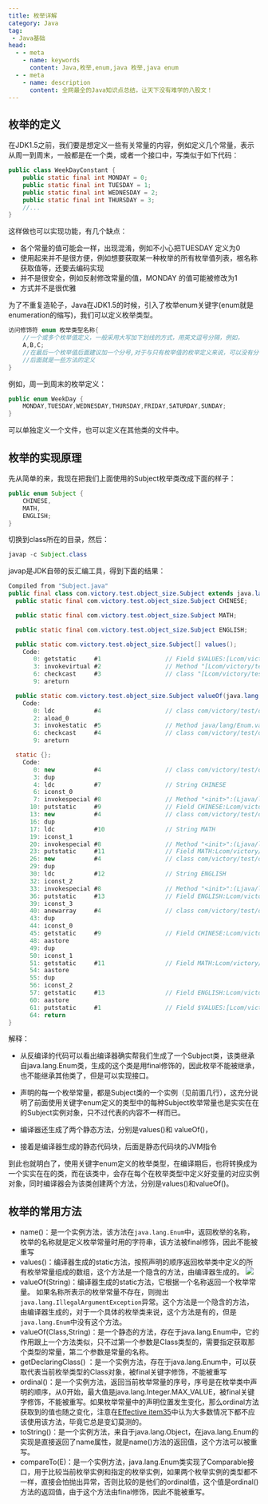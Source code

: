 ```yaml
---
title: 枚举详解
category: Java
tag:
 - Java基础
head:
  - - meta
    - name: keywords
      content: Java,枚举,enum,java 枚举,java enum
  - - meta
    - name: description
      content: 全网最全的Java知识点总结，让天下没有难学的八股文！
---
```




## 枚举的定义

在JDK1.5之前，我们要是想定义一些有关常量的内容，例如定义几个常量，表示从周一到周末，一般都是在一个类，或者一个接口中，写类似于如下代码：

```java
public class WeekDayConstant {
    public static final int MONDAY = 0;
    public static final int TUESDAY = 1;
    public static final int WEDNESDAY = 2;
    public static final int THURSDAY = 3;
    //...
}
```

这样做也可以实现功能，有几个缺点：

- 各个常量的值可能会一样，出现混淆，例如不小心把TUESDAY 定义为0
- 使用起来并不是很方便，例如想要获取某一种枚举的所有枚举值列表，根名称获取值等，还要去编码实现
- 并不是很安全，例如反射修改常量的值，MONDAY 的值可能被修改为1
- 方式并不是很优雅

为了不重复造轮子，Java在JDK1.5的时候，引入了枚举enum关键字(enum就是enumeration的缩写)，我们可以定义枚举类型。

```java
访问修饰符 enum 枚举类型名称{
	//一个或多个枚举值定义，一般采用大写加下划线的方式，用英文逗号分隔，例如，
	A,B,C;
	//在最后一个枚举值后面建议加一个分号,对于与只有枚举值的枚举定义来说，可以没有分号
	//后面就是一些方法的定义
}
```



例如，周一到周末的枚举定义：

```java
public enum WeekDay {
    MONDAY,TUESDAY,WEDNESDAY,THURSDAY,FRIDAY,SATURDAY,SUNDAY;
}
```

可以单独定义一个文件，也可以定义在其他类的文件中。





## 枚举的实现原理

先从简单的来，我现在把我们上面使用的Subject枚举类改成下面的样子：

```java
public enum Subject {
    CHINESE,
    MATH,
    ENGLISH;
}
```

切换到class所在的目录，然后：

```java
javap -c Subject.class
```

javap是JDK自带的反汇编工具，得到下面的结果：

```java
Compiled from "Subject.java"
public final class com.victory.test.object_size.Subject extends java.lang.Enum<com.victory.test.object_size.Subject> {
  public static final com.victory.test.object_size.Subject CHINESE;

  public static final com.victory.test.object_size.Subject MATH;

  public static final com.victory.test.object_size.Subject ENGLISH;

  public static com.victory.test.object_size.Subject[] values();
    Code:
       0: getstatic     #1                  // Field $VALUES:[Lcom/victory/test/object_size/Subject;
       3: invokevirtual #2                  // Method "[Lcom/victory/test/object_size/Subject;".clone:()Ljava/lang/Object;
       6: checkcast     #3                  // class "[Lcom/victory/test/object_size/Subject;"
       9: areturn

  public static com.victory.test.object_size.Subject valueOf(java.lang.String);
    Code:
       0: ldc           #4                  // class com/victory/test/object_size/Subject
       2: aload_0
       3: invokestatic  #5                  // Method java/lang/Enum.valueOf:(Ljava/lang/Class;Ljava/lang/String;)Ljava/lang/Enum;
       6: checkcast     #4                  // class com/victory/test/object_size/Subject
       9: areturn

  static {};
    Code:
       0: new           #4                  // class com/victory/test/object_size/Subject
       3: dup
       4: ldc           #7                  // String CHINESE
       6: iconst_0
       7: invokespecial #8                  // Method "<init>":(Ljava/lang/String;I)V
      10: putstatic     #9                  // Field CHINESE:Lcom/victory/test/object_size/Subject;
      13: new           #4                  // class com/victory/test/object_size/Subject
      16: dup
      17: ldc           #10                 // String MATH
      19: iconst_1
      20: invokespecial #8                  // Method "<init>":(Ljava/lang/String;I)V
      23: putstatic     #11                 // Field MATH:Lcom/victory/test/object_size/Subject;
      26: new           #4                  // class com/victory/test/object_size/Subject
      29: dup
      30: ldc           #12                 // String ENGLISH
      32: iconst_2
      33: invokespecial #8                  // Method "<init>":(Ljava/lang/String;I)V
      36: putstatic     #13                 // Field ENGLISH:Lcom/victory/test/object_size/Subject;
      39: iconst_3
      40: anewarray     #4                  // class com/victory/test/object_size/Subject
      43: dup
      44: iconst_0
      45: getstatic     #9                  // Field CHINESE:Lcom/victory/test/object_size/Subject;
      48: aastore
      49: dup
      50: iconst_1
      51: getstatic     #11                 // Field MATH:Lcom/victory/test/object_size/Subject;
      54: aastore
      55: dup
      56: iconst_2
      57: getstatic     #13                 // Field ENGLISH:Lcom/victory/test/object_size/Subject;
      60: aastore
      61: putstatic     #1                  // Field $VALUES:[Lcom/victory/test/object_size/Subject;
      64: return
}
```

解释：

- 从反编译的代码可以看出编译器确实帮我们生成了一个Subject类，该类继承自java.lang.Enum类，生成的这个类是用final修饰的，因此枚举不能被继承，也不能继承其他类了，但是可以实现接口。

- 声明的每一个枚举常量，都是Subject类的一个实例（见前面几行），这充分说明了前面使用关键字enum定义的类型中的每种Subject枚举常量也是实实在在的Subject实例对象，只不过代表的内容不一样而已。
- 编译器还生成了两个静态方法，分别是values()和 valueOf()，
- 接着是编译器生成的静态代码块，后面是静态代码块的JVM指令



到此也就明白了，使用关键字enum定义的枚举类型，在编译期后，也将转换成为一个实实在在的类，而在该类中，会存在每个在枚举类型中定义好变量的对应实例对象，同时编译器会为该类创建两个方法，分别是values()和valueOf()。



## 枚举的常用方法

- name()：是一个实例方法，该方法在`java.lang.Enum`中，返回枚举的名称，枚举的名称就是定义枚举常量时用的字符串，该方法被final修饰，因此不能被重写
- values()：编译器生成的static方法，按照声明的顺序返回枚举类中定义的所有枚举常量组成的数组，这个方法是一个隐含的方法，由编译器生成的。
  ![](https://seven97-blog.oss-cn-hangzhou.aliyuncs.com/imgs/202407161552662.png)
- valueOf(String)：编译器生成的static方法，它根据一个名称返回一个枚举常量。
  如果名称所表示的枚举常量不存在，则抛出`java.lang.IllegalArgumentException`异常。这个方法是一个隐含的方法，由编译器生成的，对于一个具体的枚举类来说，这个方法是有的，但是`java.lang.Enum`中没有这个方法。
- valueOf(Class,String)：是一个静态的方法，存在于java.lang.Enum中，它的作用跟上一个方法类似，只不过第一个参数是Class类型的，需要指定获取那个类型的常量，第二个参数是常量的名称。
- getDeclaringClass() ：是一个实例方法，存在于java.lang.Enum中，可以获取代表当前枚举类型的Class对象，被final关键字修饰，不能被重写
- ordinal()：是一个实例方法，返回当前枚举常量的序号，序号是在枚举类中声明的顺序，从0开始，最大值是java.lang.Integer.MAX_VALUE，被final关键字修饰，不能被重写。如果枚举常量中的声明位置发生变化，那么ordinal方法获取到的值也随之变化，注意在[Effective item35](https://www.seven97.top/books/software-quality/effectivejava-summary.html#_35、使用实例字段替代序数)中认为大多数情况下都不应该使用该方法，毕竟它总是变幻莫测的。
- toString()：是一个实例方法，来自于java.lang.Object，在java.lang.Enum的实现是直接返回了name属性，就是name()方法的返回值，这个方法可以被重写。
- compareTo(E)：是一个实例方法，java.lang.Enum类实现了Comparable接口，用于比较当前枚举实例和指定的枚举实例，如果两个枚举实例的类型都不一样，直接会怕抛出异常，否则比较的是他们的ordinal值，这个值是ordinal()方法的返回值，由于这个方法由final修饰，因此不能被重写。
  



<!-- @include: @article-footer.snippet.md -->     

